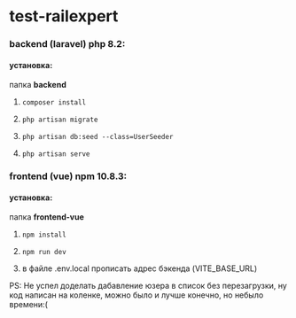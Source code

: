 # test-railexpert

### backend (laravel) php 8.2:
#### установка:
папка **backend**

1. `composer install`

2. `php artisan migrate`

3. `php artisan db:seed --class=UserSeeder`

4. `php artisan serve`

### frontend (vue) npm 10.8.3:
#### установка:
папка **frontend-vue**

1. `npm install`

2. `npm run dev`

3. в файле .env.local прописать адрес бэкенда (VITE_BASE_URL)


PS: Не успел доделать дабавление юзера в список без перезагрузки, ну код написан на коленке, можно было и лучше конечно, но небыло времени:(